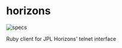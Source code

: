 # horizons

![specs](https://github.com/rhannequin/horizons/workflows/specs/badge.svg)

Ruby client for JPL Horizons' telnet interface
